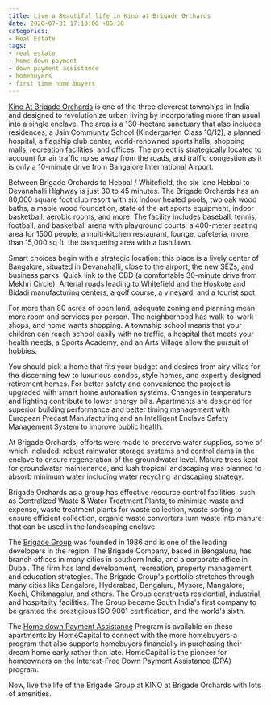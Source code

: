 ```yaml
---
title: Live a Beautiful life in Kino at Brigade Orchards
date: 2020-07-31 17:10:00 +05:30
categories:
- Real Estate
tags:
- real estate
- home down payment
- down payment assistance
- homebuyers
- first time home buyers
---
```


[Kino At Brigade Orchards](https://homecapital.in/property/344/kino-at-brigade-orchards-1-bhk) is one of the three cleverest townships in India and designed to revolutionize urban living by incorporating more than usual into a single enclave. The area is a 130-hectare sanctuary that also includes residences, a Jain Community School (Kindergarten Class 10/12), a planned hospital, a flagship club center, world-renowned sports halls, shopping malls, recreation facilities, and offices. The project is strategically located to account for air traffic noise away from the roads, and traffic congestion as it is only a 10-minute drive from Bangalore International Airport.

Between Brigade Orchards to Hebbal / Whitefield, the six-lane Hebbal to Devanahalli Highway is just 30 to 45 minutes. The Brigade Orchards has an 80,000 square foot club resort with six indoor heated pools, two oak wood baths, a maple wood foundation, state of the art sports equipment, indoor basketball, aerobic rooms, and more. The facility includes baseball, tennis, football, and basketball arena with playground courts, a 400-meter seating area for 1500 people, a multi-kitchen restaurant, lounge, cafeteria, more than 15,000 sq ft. the banqueting area with a lush lawn.

Smart choices begin with a strategic location: this place is a lively center of Bangalore, situated in Devanahalli, close to the airport, the new SEZs, and business parks. Quick link to the CBD (a comfortable 30-minute drive from Mekhri Circle). Arterial roads leading to Whitefield and the Hoskote and Bidadi manufacturing centers, a golf course, a vineyard, and a tourist spot. 

For more than 80 acres of open land, adequate zoning and planning mean more room and services per person. The neighborhood has walk-to-work shops, and home wants shopping. A township school means that your children can reach school easily with no traffic, a hospital that meets your health needs, a Sports Academy, and an Arts Village allow the pursuit of hobbies.

You should pick a home that fits your budget and desires from airy villas for the discerning few to luxurious condos, style homes, and expertly designed retirement homes. For better safety and convenience the project is upgraded with smart home automation systems. Changes in temperature and lighting contribute to lower energy bills. Apartments are designed for superior building performance and better timing management with European Precast Manufacturing and an Intelligent Enclave Safety Management System to improve public health.

At Brigade Orchards, efforts were made to preserve water supplies, some of which included: robust rainwater storage systems and control dams in the enclave to ensure regeneration of the groundwater level. Mature trees kept for groundwater maintenance, and lush tropical landscaping was planned to absorb minimum water including water recycling landscaping strategy.

Brigade Orchards as a group has effective resource control facilities, such as Centralized Waste & Water Treatment Plants, to minimize waste and expense, waste treatment plants for waste collection, waste sorting to ensure efficient collection, organic waste converters turn waste into manure that can be used in the landscaping enclave.

The [Brigade Group](https://homecapital.in/offering/developer/brigade-group) was founded in 1986 and is one of the leading developers in the region. The Brigade Company, based in Bengaluru, has branch offices in many cities in southern India, and a corporate office in Dubai. The firm has land development, recreation, property management, and education strategies. The Brigade Group's portfolio stretches through many cities like Bangalore, Hyderabad, Bengaluru, Mysore, Mangalore, Kochi, Chikmagalur, and others. The Group constructs residential, industrial, and hospitality facilities. The Group became South India's first company to be granted the prestigious ISO 9001 certification, and the world's sixth.

The [Home down Payment Assistance](https://homecapital.in/about-us) Program is available on these apartments by HomeCapital to connect with the more homebuyers-a program that also supports homebuyers financially in purchasing their dream home early rather than late. HomeCapital is the pioneer for homeowners on the Interest-Free Down Payment Assistance (DPA) program.

Now, live the life of the Brigade Group at KINO at Brigade Orchards with lots of amenities.


